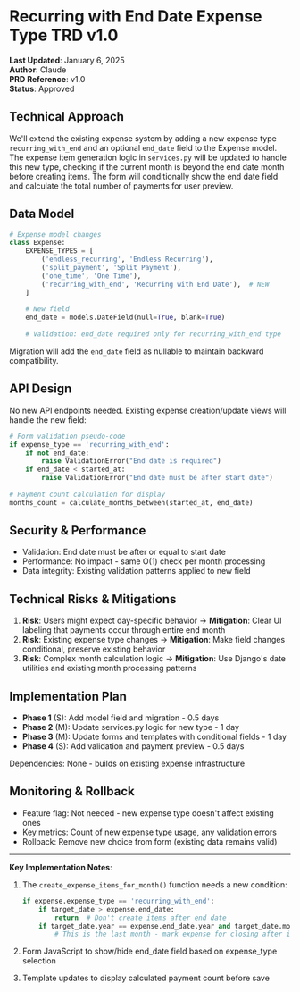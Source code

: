 # Recurring with End Date Expense Type TRD v1.0

**Last Updated**: January 6, 2025  
**Author**: Claude  
**PRD Reference**: v1.0  
**Status**: Approved

## Technical Approach
We'll extend the existing expense system by adding a new expense type `recurring_with_end` and an optional `end_date` field to the Expense model. The expense item generation logic in `services.py` will be updated to handle this new type, checking if the current month is beyond the end date month before creating items. The form will conditionally show the end date field and calculate the total number of payments for user preview.

## Data Model
```python
# Expense model changes
class Expense:
    EXPENSE_TYPES = [
        ('endless_recurring', 'Endless Recurring'),
        ('split_payment', 'Split Payment'),
        ('one_time', 'One Time'),
        ('recurring_with_end', 'Recurring with End Date'),  # NEW
    ]
    
    # New field
    end_date = models.DateField(null=True, blank=True)
    
    # Validation: end_date required only for recurring_with_end type
```

Migration will add the `end_date` field as nullable to maintain backward compatibility.

## API Design
No new API endpoints needed. Existing expense creation/update views will handle the new field:

```python
# Form validation pseudo-code
if expense_type == 'recurring_with_end':
    if not end_date:
        raise ValidationError("End date is required")
    if end_date < started_at:
        raise ValidationError("End date must be after start date")
    
# Payment count calculation for display
months_count = calculate_months_between(started_at, end_date)
```

## Security & Performance
- Validation: End date must be after or equal to start date
- Performance: No impact - same O(1) check per month processing
- Data integrity: Existing validation patterns applied to new field

## Technical Risks & Mitigations
1. **Risk**: Users might expect day-specific behavior → **Mitigation**: Clear UI labeling that payments occur through entire end month
2. **Risk**: Existing expense type changes → **Mitigation**: Make field changes conditional, preserve existing behavior
3. **Risk**: Complex month calculation logic → **Mitigation**: Use Django's date utilities and existing month processing patterns

## Implementation Plan
- **Phase 1** (S): Add model field and migration - 0.5 days
- **Phase 2** (M): Update services.py logic for new type - 1 day
- **Phase 3** (M): Update forms and templates with conditional fields - 1 day
- **Phase 4** (S): Add validation and payment preview - 0.5 days

Dependencies: None - builds on existing expense infrastructure

## Monitoring & Rollback
- Feature flag: Not needed - new expense type doesn't affect existing ones
- Key metrics: Count of new expense type usage, any validation errors
- Rollback: Remove new choice from form (existing data remains valid)

---

**Key Implementation Notes**:
1. The `create_expense_items_for_month()` function needs a new condition:
   ```python
   if expense.expense_type == 'recurring_with_end':
       if target_date > expense.end_date:
           return  # Don't create items after end date
       if target_date.year == expense.end_date.year and target_date.month == expense.end_date.month:
           # This is the last month - mark expense for closing after item creation
   ```

2. Form JavaScript to show/hide end_date field based on expense_type selection

3. Template updates to display calculated payment count before save